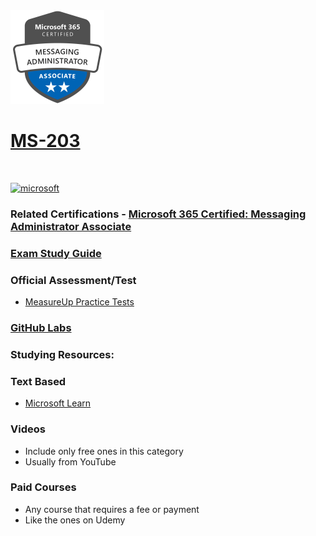 <img src="/Images/certs/ms-203.png" width="150" height="150">

# [MS-203](https://learn.microsoft.com/certifications/exams/ms-203)
<br>

<a href='https://learn.microsoft.com/en-us/certifications/browse/?type=role-based&levels=intermediate' target="_blank"><img alt='microsoft' src='https://img.shields.io/badge/associate-100000?style=for-the-badge&logo=microsoft&logoColor=white&labelColor=0078D4&color=212221'/></a> 

### Related Certifications - [Microsoft 365 Certified: Messaging Administrator Associate](https://learn.microsoft.com/en-us/certifications/m365-messaging-administrator)

### [Exam Study Guide](https://aka.ms/ms203-studyguide)

### Official Assessment/Test
- [MeasureUp Practice Tests](https://www.measureup.com/microsoft-practice-test-ms-203-microsoft-365-messaging.html)

### [GitHub Labs](https://github.com/MicrosoftLearning/MS-203T00-Microsoft-365-Messaging/tree/master/Instructions/Labs)

### Studying Resources:

### Text Based
- [Microsoft Learn](https://learn.microsoft.com/certifications/exams/ms-203)

### Videos
- Include only free ones in this category
- Usually from YouTube

### Paid Courses
- Any course that requires a fee or payment
- Like the ones on Udemy

